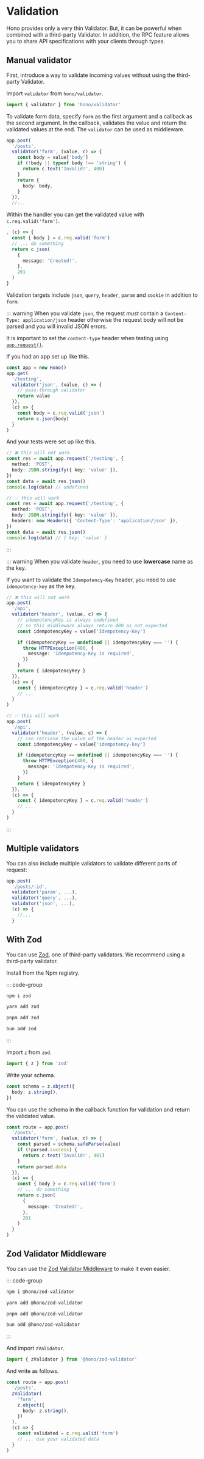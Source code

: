 # Validation

Hono provides only a very thin Validator.
But, it can be powerful when combined with a third-party Validator.
In addition, the RPC feature allows you to share API specifications with your clients through types.

## Manual validator

First, introduce a way to validate incoming values without using the third-party Validator.

Import `validator` from `hono/validator`.

```ts
import { validator } from 'hono/validator'
```

To validate form data, specify `form` as the first argument and a callback as the second argument.
In the callback, validates the value and return the validated values at the end.
The `validator` can be used as middleware.

```ts
app.post(
  '/posts',
  validator('form', (value, c) => {
    const body = value['body']
    if (!body || typeof body !== 'string') {
      return c.text('Invalid!', 400)
    }
    return {
      body: body,
    }
  }),
  //...
```

Within the handler you can get the validated value with `c.req.valid('form')`.

```ts
, (c) => {
  const { body } = c.req.valid('form')
  // ... do something
  return c.json(
    {
      message: 'Created!',
    },
    201
  )
}
```

Validation targets include `json`, `query`, `header`, `param` and `cookie` in addition to `form`.

::: warning
When you validate `json`, the request _must_ contain a `Content-Type: application/json` header
otherwise the request body will not be parsed and you will invalid JSON errors.

It is important to set the `content-type` header when testing using
[`app.request()`](../api/request.md).

If you had an app set up like this.

```ts
const app = new Hono()
app.get(
  '/testing',
  validator('json', (value, c) => {
    // pass-through validator
    return value
  }),
  (c) => {
    const body = c.req.valid('json')
    return c.json(body)
  }
)
```
And your tests were set up like this.
```ts
// ❌ this will not work
const res = await app.request('/testing', {
  method: 'POST',
  body: JSON.stringify({ key: 'value' }),
})
const data = await res.json()
console.log(data) // undefined
```

```ts
// ✅ this will work
const res = await app.request('/testing', {
  method: 'POST',
  body: JSON.stringify({ key: 'value' }),
  headers: new Headers({ 'Content-Type': 'application/json' }),
})
const data = await res.json()
console.log(data) // { key: 'value' }
```

:::

::: warning
When you validate `header`, you need to use **lowercase** name as the key.

If you want to validate the `Idempotency-Key` header, you need to use `idempotency-key` as the key.

```ts
// ❌ this will not work
app.post(
  '/api',
  validator('header', (value, c) => {
    // idempotencyKey is always undefined
    // so this middleware always return 400 as not expected
    const idempotencyKey = value['Idempotency-Key']

    if (idempotencyKey == undefined || idempotencyKey === '') {
      throw HTTPException(400, {
        message: 'Idempotency-Key is required',
      })
    }
    return { idempotencyKey }
  }),
  (c) => {
    const { idempotencyKey } = c.req.valid('header')
    // ...
  }
)

// ✅ this will work
app.post(
  '/api',
  validator('header', (value, c) => {
    // can retrieve the value of the header as expected
    const idempotencyKey = value['idempotency-key']

    if (idempotencyKey == undefined || idempotencyKey === '') {
      throw HTTPException(400, {
        message: 'Idempotency-Key is required',
      })
    }
    return { idempotencyKey }
  }),
  (c) => {
    const { idempotencyKey } = c.req.valid('header')
    // ...
  }
)
```

:::

## Multiple validators

You can also include multiple validators to validate different parts of request:

```ts
app.post(
  '/posts/:id',
  validator('param', ...),
  validator('query', ...),
  validator('json', ...),
  (c) => {
    //...
  }
```

## With Zod

You can use [Zod](https://zod.dev), one of third-party validators.
We recommend using a third-party validator.

Install from the Npm registry.

::: code-group

```sh [npm]
npm i zod
```

```sh [yarn]
yarn add zod
```

```sh [pnpm]
pnpm add zod
```

```sh [bun]
bun add zod
```

:::

Import `z` from `zod`.

```ts
import { z } from 'zod'
```

Write your schema.

```ts
const schema = z.object({
  body: z.string(),
})
```

You can use the schema in the callback function for validation and return the validated value.

```ts
const route = app.post(
  '/posts',
  validator('form', (value, c) => {
    const parsed = schema.safeParse(value)
    if (!parsed.success) {
      return c.text('Invalid!', 401)
    }
    return parsed.data
  }),
  (c) => {
    const { body } = c.req.valid('form')
    // ... do something
    return c.json(
      {
        message: 'Created!',
      },
      201
    )
  }
)
```

## Zod Validator Middleware

You can use the [Zod Validator Middleware](https://github.com/honojs/middleware/tree/main/packages/zod-validator) to make it even easier.

::: code-group

```sh [npm]
npm i @hono/zod-validator
```

```sh [yarn]
yarn add @hono/zod-validator
```

```sh [pnpm]
pnpm add @hono/zod-validator
```

```sh [bun]
bun add @hono/zod-validator
```

:::

And import `zValidator`.

```ts
import { zValidator } from '@hono/zod-validator'
```

And write as follows.

```ts
const route = app.post(
  '/posts',
  zValidator(
    'form',
    z.object({
      body: z.string(),
    })
  ),
  (c) => {
    const validated = c.req.valid('form')
    // ... use your validated data
  }
)
```

